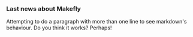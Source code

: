 ### Last news about Makefly

Attempting to do a paragraph
with more than one line to see markdown's behaviour.
Do you think it works? Perhaps!
